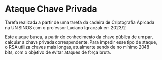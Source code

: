 # Ataque Chave Privada
 Tarefa realizada a partir de uma tarefa da cadeira de Criptografia Aplicada na UNISINOS com o professor Luciano Ignaczak em 2023/2
 
 Este ataque busca, a partir do conhecimento da chave pública de um par, calcular a chave privada correspondente. Para impedir esse tipo de ataque, o RSA utiliza chaves mais longas, atualmente sendo de no mínimo 2048 bits, com o objetivo de evitar ataques de força bruta.
